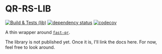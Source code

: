 # QR-RS-LIB

[![Build & Tests (lib)](https://github.com/AntoniosBarotsis/qr-rs/actions/workflows/ci-lib.yml/badge.svg)](https://github.com/AntoniosBarotsis/qr-rs/actions/workflows/ci-lib.yml)
[![dependency status](https://deps.rs/repo/github/AntoniosBarotsis/qr-rs/status.svg?path=lib)](https://deps.rs/repo/github/AntoniosBarotsis/qr-rs?path=lib)
[![codecov](https://codecov.io/github/AntoniosBarotsis/qr-rs/branch/master/graph/badge.svg?token=T7OWF8OHDR)](https://codecov.io/github/AntoniosBarotsis/qr-rs)
<!-- [![Crates.io](https://img.shields.io/crates/v/qr-rs-lib)](https://crates.io/crates/qr-rs-lib) -->
<!-- [![docs.rs](https://img.shields.io/docsrs/qr-rs-lib)](https://docs.rs/qr-rs-lib) -->

A thin wrapper around [`fast-qr`](https://github.com/erwanvivien/fast_qr).

The library is not published yet. Once it is, I'll link the docs here. For now, feel free to
look around.
